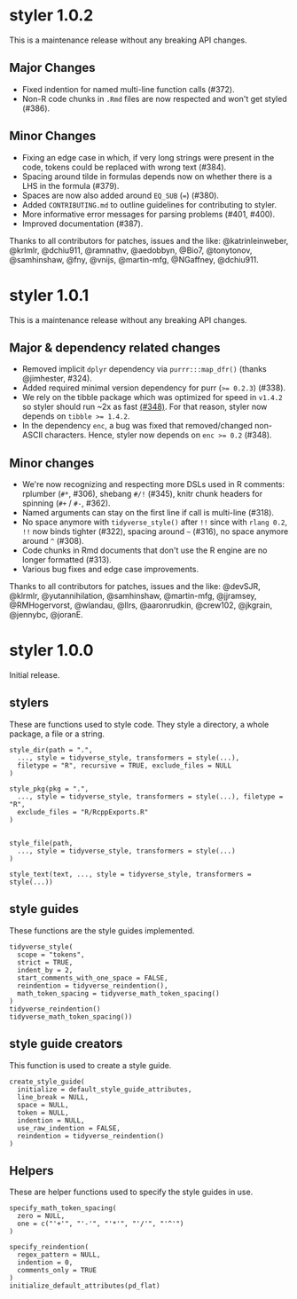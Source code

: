 # styler 1.0.2

This is a maintenance release without any breaking API changes.

## Major Changes

* Fixed indention for named multi-line function calls (#372).
* Non-R code chunks in `.Rmd` files are now respected and won't get styled 
  (#386).

## Minor Changes

* Fixing an edge case in which, if very long strings were present in the code, 
  tokens could be replaced with wrong text (#384).
* Spacing around tilde in formulas depends now on whether there is a LHS 
  in the formula (#379).
* Spaces are now also added around `EQ_SUB` (`=`) (#380).
* Added `CONTRIBUTING.md` to outline guidelines for contributing to styler.
* More informative error messages for parsing problems (#401, #400).
* Improved documentation (#387).

Thanks to all contributors for patches, issues and the like: 
@katrinleinweber, @krlmlr, @dchiu911, @ramnathv, @aedobbyn, @Bio7, 
@tonytonov, @samhinshaw, @fny, @vnijs, @martin-mfg, @NGaffney, @dchiu911.

# styler 1.0.1

This is a maintenance release without any breaking API changes.

## Major & dependency related changes

* Removed implicit `dplyr` dependency via `purrr:::map_dfr()` (thanks 
  @jimhester, #324).
* Added required minimal version dependency for purr (`>= 0.2.3`) (#338).
* We rely on the tibble package which was optimized for speed in `v1.4.2` so 
  styler should run ~2x as fast 
  [(#348)](https://github.com/tidyverse/tibble/pull/348). For that reason, 
  styler now depends on `tibble >= 1.4.2`.
* In the dependency `enc`, a bug was fixed that removed/changed non-ASCII 
  characters. Hence, styler now depends on `enc >= 0.2` (#348).

## Minor changes

* We're now recognizing and respecting more DSLs used in R comments: rplumber 
  (`#*`, #306), shebang `#/!` (#345), knitr chunk headers for spinning (`#+` / 
  `#-`, #362).
* Named arguments can stay on the first line if call is multi-line (#318).
* No space anymore with `tidyverse_style()` after `!!` since with `rlang 0.2`, 
  `!!` now binds tighter (#322), spacing around `~` (#316), no space anymore 
  around `^` (#308).
* Code chunks in Rmd documents that don't use the R engine are no longer 
  formatted (#313).
* Various bug fixes and edge case improvements.

Thanks to all contributors for patches, issues and the like: 
@devSJR, @klrmlr, @yutannihilation, @samhinshaw, @martin-mfg, @jjramsey, 
@RMHogervorst, @wlandau, @llrs, @aaronrudkin, @crew102, @jkgrain, @jennybc, 
@joranE.

# styler 1.0.0

Initial release.

## stylers
These are functions used to style code. They style a directory, a whole package,
a file or a string.
```
style_dir(path = ".", 
  ..., style = tidyverse_style, transformers = style(...), 
  filetype = "R", recursive = TRUE, exclude_files = NULL
)

style_pkg(pkg = ".", 
  ..., style = tidyverse_style, transformers = style(...), filetype = "R", 
  exclude_files = "R/RcppExports.R"
)


style_file(path, 
  ..., style = tidyverse_style, transformers = style(...)
)

style_text(text, ..., style = tidyverse_style, transformers = style(...))
```

## style guides
These functions are the style guides implemented.
```
tidyverse_style(
  scope = "tokens", 
  strict = TRUE, 
  indent_by = 2, 
  start_comments_with_one_space = FALSE, 
  reindention = tidyverse_reindention(), 
  math_token_spacing = tidyverse_math_token_spacing()
)
tidyverse_reindention()
tidyverse_math_token_spacing())
```

## style guide creators
This function is used to create a style guide.
```
create_style_guide(
  initialize = default_style_guide_attributes, 
  line_break = NULL, 
  space = NULL, 
  token = NULL, 
  indention = NULL, 
  use_raw_indention = FALSE, 
  reindention = tidyverse_reindention()
)
```

## Helpers
These are helper functions used to specify the style guides in use.

```
specify_math_token_spacing(
  zero = NULL, 
  one = c("'+'", "'-'", "'*'", "'/'", "'^'")
)

specify_reindention(
  regex_pattern = NULL, 
  indention = 0, 
  comments_only = TRUE
)
initialize_default_attributes(pd_flat)
```
